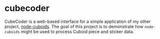 # cubecoder

CubeCoder is a web-based interface for a simple application of my other project, [node-cuboids](https://github.com/unixpickle/node-cuboids). The goal of this project is to demonstrate how `node-cuboids` might be used to process Cuboid piece and sticker data.
